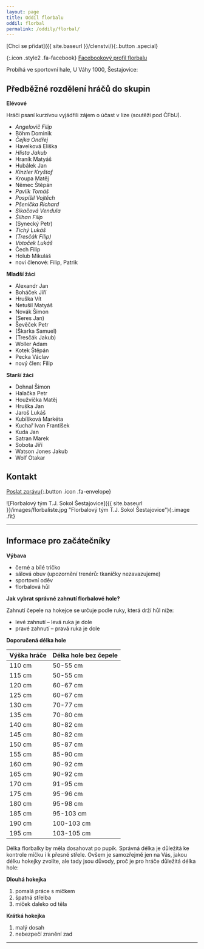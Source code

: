 ```yaml
---
layout: page
title: Oddíl florbalu
oddil: florbal
permalink: /oddily/florbal/
---
```


[Chci se přidat]({{ site.baseurl }}/clenstvi/){:.button .special}


[](https://www.facebook.com/sestajoviceflorbal/){:.icon .style2 .fa-facebook}
[Facebookový profil florbalu](https://www.facebook.com/sestajoviceflorbal/)

Probíhá ve sportovní hale, U Váhy 1000, Šestajovice:

## Předběžné rozdělení hráčů do skupin

**Elévové**

Hráči psaní kurzívou vyjádřili zájem o účast v lize (soutěži pod ČFbU).

* _Angelovič Filip_
* Böhm Dominik
* _Čejka Ondřej_
* Havelková Eliška
* _Hlista Jakub_
* Hraník Matyáš
* Hubálek Jan
* _Kinzler Kryštof_
* Kroupa Matěj
* Němec Štěpán
* _Pavlík Tomáš_
* _Pospíšil Vojtěch_
* _Pšenička Richard_
* _Sikačová Vendula_
* _Šilhan Filip_
* (Synecký Petr)
* _Tichý Lukáš_
* _(Tresčák Filip)_
* _Votoček Lukáš_
* Čech Filip
* Holub Mikuláš
* noví členové: Filip, Patrik

**Mladší žáci**

* Alexandr Jan
* Boháček Jiří
* Hruška Vít
* Netušil Matyáš
* Novák Šimon
* (Seres Jan)
* Ševěček Petr
* (Škarka Samuel)
* (Tresčák Jakub)
* Woller Adam
* Kotek Štěpán
* Pecka Václav
* nový člen: Filip

**Starší žáci**

* Dohnal Šimon
* Halačka Petr
* Houžvička Matěj
* Hruška Jan
* Jaroš Lukáš
* Kubíšková Markéta
* Kuchař Ivan František
* Kuda Jan
* Satran Marek
* Sobota Jiří
* Watson Jones Jakub
* Wolf Otakar



## Kontakt

[Poslat zprávu](#f){:.button .icon .fa-envelope}

![Florbalový tým T.J. Sokol Šestajovice]({{ site.baseurl }}/images/florbaliste.jpg "Florbalový tým T.J. Sokol Šestajovice"){:.image .fit}

----

## Informace pro začátečníky

**Výbava**

* černé a bílé tričko
* sálová obuv (upozornění trenérů: tkaničky nezavazujeme)
* sportovní oděv
* florbalová hůl

**Jak vybrat správné zahnutí florbalové hole?**

Zahnutí čepele na hokejce se určuje podle ruky, která drží hůl níže:

- levé zahnutí – levá ruka je dole
- pravé zahnutí – pravá ruka je dole

**Doporučená délka hole**

| Výška hráče | Délka hole bez čepele |
|-------------|-----------------------|
| 110 cm      | 50-55 cm              |
| 115 cm      | 50-55 cm              |
| 120 cm      | 60-67 cm              |
| 125 cm      | 60-67 cm              |
| 130 cm      | 70-77 cm              |
| 135 cm      | 70-80 cm              |
| 140 cm      | 80-82 cm              |
| 145 cm      | 80-82 cm              |
| 150 cm      | 85-87 cm              |
| 155 cm      | 85-90 cm              |
| 160 cm      | 90-92 cm              |
| 165 cm      | 90-92 cm              |
| 170 cm      | 91-95 cm              |
| 175 cm      | 95-96 cm              |
| 180 cm      | 95-98 cm              |
| 185 cm      | 95-103 cm             |
| 190 cm      | 100-103 cm            |
| 195 cm      | 103-105 cm            |

Délka florbalky by měla dosahovat po pupík. Správná délka je důležitá ke kontrole míčku i k přesné střele. Ovšem je samozřejmě jen na Vás, jakou délku hokejky zvolíte, ale tady jsou důvody, proč je pro hráče důležitá délka hole:

**Dlouhá hokejka**

1. pomalá práce s míčkem
2. špatná střelba
3. míček daleko od těla

**Krátká hokejka**

1. malý dosah
2. nebezpečí zranění zad

---
